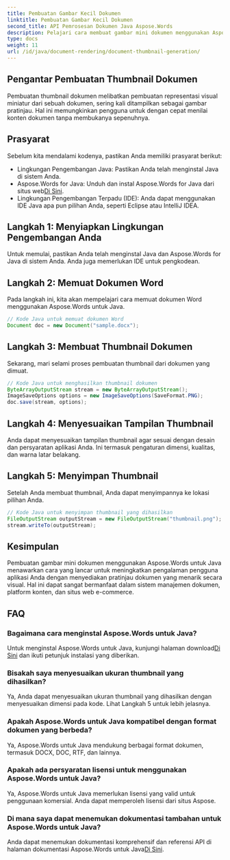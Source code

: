 ```yaml
---
title: Pembuatan Gambar Kecil Dokumen
linktitle: Pembuatan Gambar Kecil Dokumen
second_title: API Pemrosesan Dokumen Java Aspose.Words
description: Pelajari cara membuat gambar mini dokumen menggunakan Aspose.Words untuk Java. Tingkatkan pengalaman pengguna dengan pratinjau visual.
type: docs
weight: 11
url: /id/java/document-rendering/document-thumbnail-generation/
---
```


## Pengantar Pembuatan Thumbnail Dokumen

Pembuatan thumbnail dokumen melibatkan pembuatan representasi visual miniatur dari sebuah dokumen, sering kali ditampilkan sebagai gambar pratinjau. Hal ini memungkinkan pengguna untuk dengan cepat menilai konten dokumen tanpa membukanya sepenuhnya.

## Prasyarat

Sebelum kita mendalami kodenya, pastikan Anda memiliki prasyarat berikut:

- Lingkungan Pengembangan Java: Pastikan Anda telah menginstal Java di sistem Anda.
-  Aspose.Words for Java: Unduh dan instal Aspose.Words for Java dari situs web[Di Sini](https://releases.aspose.com/words/java/).
- Lingkungan Pengembangan Terpadu (IDE): Anda dapat menggunakan IDE Java apa pun pilihan Anda, seperti Eclipse atau IntelliJ IDEA.

## Langkah 1: Menyiapkan Lingkungan Pengembangan Anda

Untuk memulai, pastikan Anda telah menginstal Java dan Aspose.Words for Java di sistem Anda. Anda juga memerlukan IDE untuk pengkodean.

## Langkah 2: Memuat Dokumen Word

Pada langkah ini, kita akan mempelajari cara memuat dokumen Word menggunakan Aspose.Words untuk Java.

```java
// Kode Java untuk memuat dokumen Word
Document doc = new Document("sample.docx");
```

## Langkah 3: Membuat Thumbnail Dokumen

Sekarang, mari selami proses pembuatan thumbnail dari dokumen yang dimuat.

```java
// Kode Java untuk menghasilkan thumbnail dokumen
ByteArrayOutputStream stream = new ByteArrayOutputStream();
ImageSaveOptions options = new ImageSaveOptions(SaveFormat.PNG);
doc.save(stream, options);
```

## Langkah 4: Menyesuaikan Tampilan Thumbnail

Anda dapat menyesuaikan tampilan thumbnail agar sesuai dengan desain dan persyaratan aplikasi Anda. Ini termasuk pengaturan dimensi, kualitas, dan warna latar belakang.

## Langkah 5: Menyimpan Thumbnail

Setelah Anda membuat thumbnail, Anda dapat menyimpannya ke lokasi pilihan Anda.

```java
// Kode Java untuk menyimpan thumbnail yang dihasilkan
FileOutputStream outputStream = new FileOutputStream("thumbnail.png");
stream.writeTo(outputStream);
```

## Kesimpulan

Pembuatan gambar mini dokumen menggunakan Aspose.Words untuk Java menawarkan cara yang lancar untuk meningkatkan pengalaman pengguna aplikasi Anda dengan menyediakan pratinjau dokumen yang menarik secara visual. Hal ini dapat sangat bermanfaat dalam sistem manajemen dokumen, platform konten, dan situs web e-commerce.

## FAQ

### Bagaimana cara menginstal Aspose.Words untuk Java?

 Untuk menginstal Aspose.Words untuk Java, kunjungi halaman download[Di Sini](https://releases.aspose.com/words/java/) dan ikuti petunjuk instalasi yang diberikan.

### Bisakah saya menyesuaikan ukuran thumbnail yang dihasilkan?

Ya, Anda dapat menyesuaikan ukuran thumbnail yang dihasilkan dengan menyesuaikan dimensi pada kode. Lihat Langkah 5 untuk lebih jelasnya.

### Apakah Aspose.Words untuk Java kompatibel dengan format dokumen yang berbeda?

Ya, Aspose.Words untuk Java mendukung berbagai format dokumen, termasuk DOCX, DOC, RTF, dan lainnya.

### Apakah ada persyaratan lisensi untuk menggunakan Aspose.Words untuk Java?

Ya, Aspose.Words untuk Java memerlukan lisensi yang valid untuk penggunaan komersial. Anda dapat memperoleh lisensi dari situs Aspose.

### Di mana saya dapat menemukan dokumentasi tambahan untuk Aspose.Words untuk Java?

 Anda dapat menemukan dokumentasi komprehensif dan referensi API di halaman dokumentasi Aspose.Words untuk Java[Di Sini](https://reference.aspose.com/words/java/).